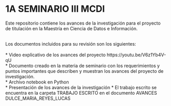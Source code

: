 # 1A SEMINARIO III MCDI
Este repositorio contiene los avances de la investigación para el proyecto de titulación en la Maestría en Ciencia de Datos e Información.

<br>
Los documentos incluidos para su revisión son los siguientes:<br>
<br>
    * Video explicativo de los avances del proyecto https://youtu.be/V6z1Yb4V-qU <br>
    * Documento creado en la materia de seminario con los requerimientos y puntos importantes que describen y muestran los avances del proyecto de investigación.<br>
    * Archivo notebook en Python <br>
    * Presentación de los avances de la investigación
    * El trabajo escrito se encuentra en la carpeta TRABAJO ESCRITO en el documento AVANCES DULCE_MARIA_REYES_LUCAS

